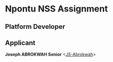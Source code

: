 # Npontu NSS Assignment
## Platform Developer

## Applicant
**Joseph ABROKWAH Senior** <[JS-Abrokwah](https://github.com/JS-Abrokwah)>